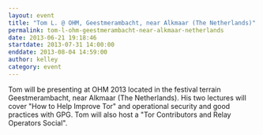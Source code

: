 ```yaml
---
layout: event
title: "Tom L. @ OHM, Geestmerambacht, near Alkmaar (The Netherlands)"
permalink: tom-l-ohm-geestmerambacht-near-alkmaar-netherlands
date: 2013-06-21 19:18:46
startdate: 2013-07-31 14:00:00
enddate: 2013-08-04 14:59:00
author: kelley
category: event
---
```


Tom will be presenting at OHM 2013 located in the festival terrain Geestmerambacht, near Alkmaar (The Netherlands). His two lectures will cover "How to Help Improve Tor" and operational security and good practices with GPG. Tom will also host a "Tor Contributors and Relay Operators Social".
